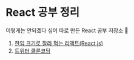 # React 공부 정리

이렇게는 안되겠다 싶어 따로 만든 React 공부 저장소 🥹

1. [한입 크기로 잘라 먹는 리액트(React.js)](https://www.udemy.com/course/winterlood-react-basic/)
2. [트위터 클론코딩](https://nomadcoders.co/nwitter/lobby)
